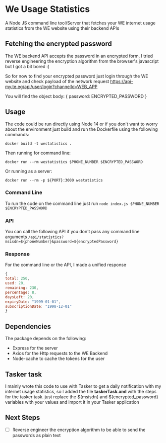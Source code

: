 # We Usage Statistics
A Node JS command line tool/Server that fetches your WE internet usage statistics from the WE website using their backend APIs

## Fetching the encrypted password
The WE backend API accepts the password in an encrypted form, I tried reverse engineering the encryption algorithm from the browser's javascript but I got a bit bored :)

So for now to find your encrypted password just login through the WE website and check payload of the network request https://api-my.te.eg/api/user/login?channelId=WEB_APP 

You will find the object body: { password: ENCRYPTED_PASSWORD }

## Usage
The code could be run directly using Node 14 or if you don't want to worry about the environment just build and run the Dockerfile using the following commands:
````
docker build -t westatistics .
````
Then running for command line:
````
docker run --rm westatistics $PHONE_NUMBER $ENCRYPTED_PASSWORD
````
Or running as a server:
````
docker run --rm -p ${PORT}:3000 westatistics 
````

### Command Line
To run the code on the command line just run 
`node index.js $PHONE_NUMBER $ENCRYPTED_PASSWORD`

### API
You can call the following API if you don't pass any command line arguments
`/api/statistics?msisdn=${phoneNumber}&password=${encryptedPassword}`

### Response
For the command line or the API, I made a unified response
```javascript
{
total: 250,
used: 20,
remaining: 230,
percentage: 8,
daysLeft: 20,
expiryDate: "1999-01-01",
subscriptionDate: "1998-12-01"
}
```

## Dependencies

The package depends on the following:

- Express for the server
- Axios for the Http requests to the WE Backend 
- Node-cache to cache the tokens for the user

## Tasker task

I mainly wrote this code to use with Tasker to get a daily notification with my internet usage statistics, so I added the file **taskerTask.xml** with the steps for the tasker task. just replace the ${msisdn} and ${encrypted_password} variables with your values and import it in your Tasker application

## Next Steps

- [ ] Reverse engineer the encryption algorithm to be able to send the passwords as plain text
